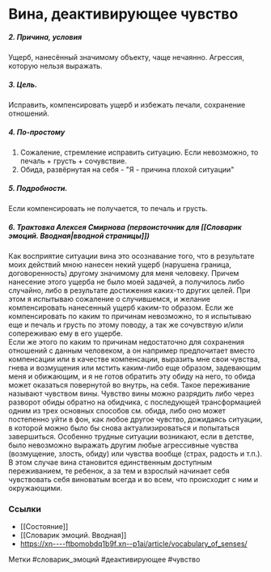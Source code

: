 #  Вина, деактивирующее чувство

##### 2. Причина, условия
Ущерб, нанесённый значимому объекту, чаще нечаянно. Агрессия, которую нельзя выражать.

##### 3. Цель.
Исправить, компенсировать ущерб и избежать печали, сохранение отношений.

##### 4. По-простому
1. Сожаление, стремление исправить ситуацию. Если невозможно, то печаль + грусть + сочувствие.
2. Обида, развёрнутая на себя - "Я - причина плохой ситуации"

##### 5. Подробности.
Если компенсировать не получается, то печаль и грусть.

##### 6. Трактовка Алексея Смирнова (первоисточник для [[Словарик эмоций. Вводная|вводной страницы]])
Как восприятие ситуации вина это осознавание того, что в результате моих действий мною нанесен некий ущерб (нарушена граница, договоренность) другому значимому для меня человеку. Причем нанесение этого ущерба не было моей задачей, а получилось либо случайно, либо в результате достижения каких-то других целей. При этом я испытываю сожаление о случившемся, и желание компенсировать нанесенный ущерб каким-то образом. Если же компенсировать по каким то причинам невозможно, то я испытываю еще и печаль и грусть по этому поводу, а так же сочувствую и/или сопереживаю ему в его ущербе.   
Если же этого по каким то причинам недостаточно для сохранения отношений с данным человеком, а он например предпочитает вместо компенсации или в качестве компенсации, выразить мне свои чувства, гнева и возмущения или мстить каким-либо еще образом, задевающим меня и обижающим, и я не готов обратить эту обиду на него, то обида может оказаться повернутой во внутрь, на себя. Такое переживание называют чувством вины. Чувство вины можно разрядить либо через разворот обиды обратно на обидчика, с последующей трансформацией одним из трех основных способов см. обида, либо оно может постепенно уйти в фон, как любое другое чувство, дожидаясь ситуации, в которой можно было бы снова актуализироваться и попытаться завершиться. Особенно трудные ситуации возникают, если в детстве, было невозможно выражать другим любые агрессивные чувства (возмущение, злость, обиду) или чувства вообще (страх, радость и т.п.). В этом случае вина становится единственным доступным переживанием, те ребенок, а за тем и взрослый начинает себя чувствовать себя виноватым всегда и во всем, что происходит с ним и окружающими.


### Ссылки
- [[Состояние]]
- [[Словарик эмоций. Вводная]]
- https://xn----ftbomobdq1b9f.xn--p1ai/article/vocabulary_of_senses/

Метки #словарик_эмоций #деактивирующее #чувство 


